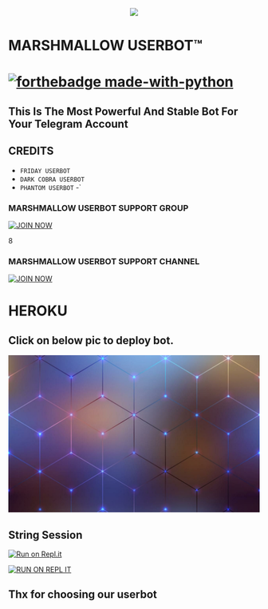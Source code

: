 
<p align="center">
<img src="https://telegra.ph/file/815e018dc949131ed9118.jpg" </p>

 </p>
<p align="center"><h1>MARSHMALLOW USERBOT™<h1>

[![forthebadge made-with-python](https://camo.githubusercontent.com/5392ad6fb7875a2520001270f08309896b6cb25d/687474703a2f2f466f7254686542616467652e636f6d2f696d616765732f6261646765732f6d6164652d776974682d707974686f6e2e737667)](https://www.python.org/)

## This Is The Most Powerful And Stable Bot For Your Telegram Account 

## CREDITS 

 - `FRIDAY USERBOT`
 - `DARK COBRA USERBOT`
 - `PHANTOM USERBOT`
 -`





### MARSHMALLOW USERBOT SUPPORT GROUP






<p align="centre"><a href="https://t.me/marshmellowsupport?template=https://t.me/marshmellowsupport"> <img src="https://telegra.ph/file/099fb8fae24dfcc0c326e.jpg" alt="JOIN NOW "/></a></p>



8
### MARSHMALLOW USERBOT SUPPORT CHANNEL






<p align="centre"><a href="https://t.me/marshmellowuserbot?template=https://t.me/marshmellowuserbot"> <img src="https://telegra.ph/file/099fb8fae24dfcc0c326e.jpg" alt="JOIN NOW "/></a></p>





# HEROKU
## Click on below pic to deploy bot.
<a href="https://dashboard.heroku.com/new?template=https://github.com/Marshmellow098/MARSHMELLOW-USERBOT"><img src="./Resources/IMG_20201215_223326_556.jpg"></a>

## String Session 

 [![Run on Repl.it](https://camo.githubusercontent.com/05149b448485553c6f14f6430a45c12dcc79ed3c/68747470733a2f2f7265706c2e69742f62616467652f6769746875622f6a61727669733231303930342f4a6172766973)](https://repl.it/@MSPIDY/MARSHMALLOW/#main.py/)

<p align="centre"><a href="https://repl.it/@MSPIDY/MARSHMALLOW/#main.py/?template=https://repl.it/@MSPIDY/MARSHMALLOW/#main.py/"> <img src="https://telegra.ph/file/815e018dc949131ed9118.jpg" alt="RUN ON REPL IT " width="200" height="200.200"/></a></p>


## Thx for choosing our userbot



























